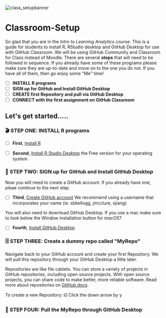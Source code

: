 ![class_setupbanner](https://user-images.githubusercontent.com/67113310/180039250-0d6e78b3-5ceb-433d-bcd2-6937456bfaf9.png)


# Classroom-Setup

So glad that you are in the *Intro to Learning Analytics* course. This is a guide for students to install R, RStudio desktop and GitHub Desktop for use with GitHub Classroom. We will be using GitHub Community and Classroom for Class instead of Moodle. There are several **steps** that will need to be followed in sequence. If you already have some of these programs please make sure they are up-to-date and move on to the one you do not. If you have all of them, then go enjoy some "Me" time!

- [ ] **INSTALL R programs**
- [ ] **SIGN up for GitHub and Install GitHub Desktop**
- [ ] **CREATE first Repository and pull via GitHub Desktop**
- [ ] **CONNECT with the first assignment on GitHub Classroom**

##  Let's get started.....


###  🎬  STEP ONE: INSTALL R programs

- [ ] **First**, [Install R](https://cran.r-project.org/)
- [ ] **Second**, [Install R Studio Desktop](https://www.rstudio.com/products/rstudio/download/) the Free version for your operating system.


### 🏁  STEP TWO: SIGN up for GitHub and Install GitHub Desktop

Now you will need to create a GitHub account. If you already have one, pleae continue to the next step.

- [ ] **Third**, [Create GitHub account](https://github.com/signup?ref_cta=Sign+up&ref_loc=header+logged+out&ref_page=%2F&source=header-home) We recommend using a username that incorporates your name (ie: sbkellogg, jmcclure, sjiang)

You will also need to download GitHub Desktop. If you use a mac make sure to look below the Window installation button for *macOS?*
- [ ] **Fourth**, [Install GitHub Desktop](https://desktop.github.com/)

### 🗄️ STEP THREE: Create a dummy repo called "MyRepo"

Navigate back to your GitHub account and create your first Repository. We will pull this repository through your GitHub Desktop a little later.

Repositories are like file cabiets. You can store a variety of projects in GitHub repositories, including open source projects. With open source projects, you can share code to make better, more reliable software. Read more about repositories on [GitHub docs](https://docs.github.com/en/get-started/quickstart/create-a-repo).

To create a new Repository:
  ☑️ Click the down arrow by y


### 💾 STEP FOUR: Pull the MyRepo through GitHub Desktop
